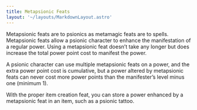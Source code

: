 ```yaml
---
title: Metapsionic Feats
layout: '~/layouts/MarkdownLayout.astro'
---
```

Metapsionic feats are to psionics as metamagic feats are to spells.
Metapsionic feats allow a psionic character to enhance the manifestation of a
regular power. Using a metapsionic feat doesn’t take any longer but does
increase the total power point cost to manifest the power.

A psionic character can use multiple metapsionic feats on a power, and the
extra power point cost is cumulative, but a power altered by metapsionic feats
can never cost more power points than the manifester’s level minus one
(minimum 1).

With the proper item creation feat, you can store a power enhanced by a
metapsionic feat in an item, such as a psionic tattoo.

